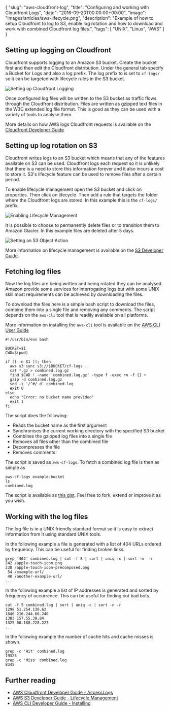 {
  "slug": "aws-cloudfront-log",
  "title": "Configuring and working with Cloudfront Logs",
  "date": "2016-09-20T00:00:00+00:00",
  "image": "images/articles/aws-lifecycle.png",
  "description": "Example of how to setup Cloudfront to log to S3, enable log rotation and how to download and work with combined Cloudfront log files.",
  "tags": [
    "UNIX",
    "Linux",
    "AWS"
  ]
}

## Setting up logging on Cloudfront

Cloudfront supports logging to an Amazon S3 bucket. Create the bucket first and then edit the Cloudfront distribution. Under the general tab specify a Bucket for Logs and also a log prefix. The log prefix to is set to `cf-logs/` so it can be targeted with lifecycle rules in the S3 bucket. 


![Setting up Cloudfront Logging][7]

Once configured log files will be written to the S3 bucket as traffic flows through the Cloudfront distribution. Files are written as gzipped text files in the W3C extended log file format. This is good as they can be used with a variety of tools to analyse them. 

More details on how AWS logs Cloudfront requests is available on the [Cloudfront Developer Guide][3]

## Setting up log rotation on S3

Cloudfront writes logs to an S3 bucket which means that any of the features available on S3 can be used. Cloudfront logs each request so it is unlikely that there is a need to store this information forever and it also incurs a cost to store it. S3's lifecycle feature can be used to remove files after a certain period. 

To enable lifecycle management open the S3 bucket and click on properties. Then click on lifecycle. Then add a rule that targets the folder where the Cloudfront logs are stored. In this example this is the `cf-logs/` prefix. 

![Enabling Lifecycle Management][8]


It is possible to choose to permanently delete files or to transition them to Amazon Glacier. In this example files are deleted after 5 days. 

![Setting an S3 Object Action][9]

More information on lifecycle management is available on the [S3 Developer Guide][4]. 

## Fetching log files

Now the log files are being written and being rotated they can be analysed. Amazon provide some services for interrogating logs but with some UNIX skill most requirements can be achieved by downloading the files.  

To download the files here is a simple bash script to download the files, combine them into a single file and removing any comments. The script depends on the `aws-cli` tool that is readily available on all platforms. 

More information on installing the `aws-cli` tool is available on the [AWS CLI User Guide][5]


    #!/usr/bin/env bash

    BUCKET=$1
    CWD=$(pwd)

    if [[ -n $1 ]]; then
      aws s3 sync s3://$BUCKET/cf-logs .
      cat *.gz > combined.log.gz
      find $CWD ! -name 'combined.log.gz' -type f -exec rm -f {} +
      gzip -d combined.log.gz
      sed -i '/^#/ d' combined.log
      exit 0
    else
      echo "Error: no bucket name provided"
      exit 1
    fi

The script does the following:

* Reads the bucket name as the first argument 
* Synchronises the current working directory with the specified S3 bucket
* Combines the gzipped log files into a single file
* Removes all files other than the combined file
* Decompresses the file
* Removes comments

The script is saved as `aws-cf-logs`. To fetch a combined log file is then as simple as 

    aws-cf-logs example-bucket
    ls
    combined.log

The script is available as [this gist][6]. Feel free to fork, extend or improve it as you wish. 

## Working with the log files

The log file is in a UNIX friendly standard format so it is easy to extract information from it using standard UNIX tools. 

In the following example a file is generated with a list of 404 URLs ordered by frequency. This can be useful for finding broken links.

    grep '404' combined.log | cut -f 8 | sort | uniq -c | sort -n  -r
    242 /apple-touch-icon.png
    238 /apple-touch-icon-precomposed.png
     54 /example-url/
     40 /another-example-url/
    ...

In the following example a list of IP addresses is generated and sorted by frequency of occurrence. This can be useful for finding out bad bots.

    cut -f 5 combined.log | sort | uniq -c | sort -n -r 
    1298 51.254.130.62
    1846 216.244.66.240
    1383 157.55.39.84
    1325 68.180.228.227
    ...

In the following example the number of cache hits and cache misses is shown.

    grep -c 'Hit' combined.log
    19325
    grep -c 'Miss' combined.log
    8345


## Further reading 
* [AWS Cloudfront Developer Guide - AccessLogs][3]
* [AWS S3 Developer Guide - Lifecycle Management][4]
* [AWS CLI Developer Guide - Installing][5]

[3]: http://docs.aws.amazon.com/AmazonCloudFront/latest/DeveloperGuide/AccessLogs.html
[4]: http://docs.aws.amazon.com/AmazonS3/latest/dev/object-lifecycle-mgmt.html
[5]: http://docs.aws.amazon.com/cli/latest/userguide/installing.html
[6]: https://gist.github.com/shapeshed/e25bdf3b1116899fa8c47c16db9aa8e0
[7]: /images/articles/cf-log-settings.png "Setting up Cloudfront logging"
[8]: /images/articles/aws-lifecycle.png "Setting up S3 Lifecycle Management"
[9]: /images/articles/aws-object-action.png "Setting up S3 Object Actions"
